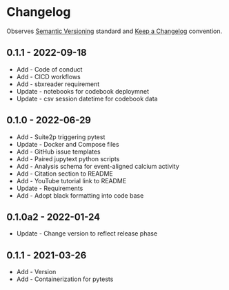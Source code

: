 # Changelog

Observes [Semantic Versioning](https://semver.org/spec/v2.0.0.html) standard and 
[Keep a Changelog](https://keepachangelog.com/en/1.0.0/) convention.

## 0.1.1 - 2022-09-18
+ Add - Code of conduct
+ Add - CICD workflows
+ Add - sbxreader requirement
+ Update - notebooks for codebook deploymnet
+ Update - csv session datetime for codebook data


## 0.1.0 - 2022-06-29

+ Add - Suite2p triggering pytest
+ Update - Docker and Compose files
+ Add - GitHub issue templates
+ Add - Paired jupytext python scripts
+ Add - Analysis schema for event-aligned calcium activity
+ Add - Citation section to README
+ Add - YouTube tutorial link to README
+ Update - Requirements
+ Add - Adopt black formatting into code base

## 0.1.0a2 - 2022-01-24

+ Update - Change version to reflect release phase

## 0.1.1 - 2021-03-26

+ Add - Version
+ Add - Containerization for pytests
